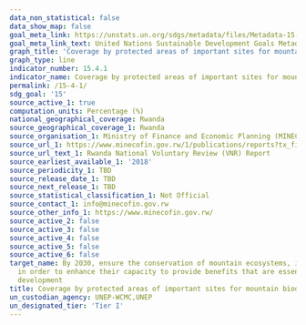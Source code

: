 ```yaml
---
data_non_statistical: false
data_show_map: false
goal_meta_link: https://unstats.un.org/sdgs/metadata/files/Metadata-15-04-01.pdf
goal_meta_link_text: United Nations Sustainable Development Goals Metadata (pdf 456kB)
graph_title: 'Coverage by protected areas of important sites for mountain biodiversity'
graph_type: line
indicator_number: 15.4.1
indicator_name: Coverage by protected areas of important sites for mountain biodiversity
permalink: /15-4-1/
sdg_goal: '15'
source_active_1: true
computation_units: Percentage (%)
national_geographical_coverage: Rwanda
source_geographical_coverage_1: Rwanda
source_organisation_1: Ministry of Finance and Economic Planning (MINECOFIN)
source_url_1: https://www.minecofin.gov.rw/1/publications/reports?tx_filelist_filelist%5Baction%5D=list&tx_filelist_filelist%5Bcontroller%5D=File&tx_filelist_filelist%5Bpath%5D=%2Fuser_upload%2FMinecofin%2FPublications%2FREPORTS%2FNational_Development_Planning_and_Research%2FRwanda_Voluntary_National_Review_Report%2F&cHash=5d714cffa40cacb0fd0d48bef154f0cb
source_url_text_1: Rwanda National Voluntary Review (VNR) Report
source_earliest_available_1: '2018'
source_periodicity_1: TBD
source_release_date_1: TBD
source_next_release_1: TBD
source_statistical_classification_1: Not Official
source_contact_1: info@minecofin.gov.rw 
source_other_info_1: https://www.minecofin.gov.rw/ 
source_active_2: false
source_active_3: false
source_active_4: false
source_active_5: false
source_active_6: false
target_name: By 2030, ensure the conservation of mountain ecosystems, including their biodiversity,
  in order to enhance their capacity to provide benefits that are essential for sustainable
  development
title: Coverage by protected areas of important sites for mountain biodiversity
un_custodian_agency: UNEP-WCMC,UNEP
un_designated_tier: 'Tier I'
---
```

